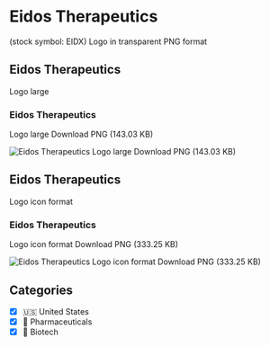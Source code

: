 # Eidos Therapeutics
 (stock symbol: EIDX) Logo in transparent PNG format

## Eidos Therapeutics
 Logo large

### Eidos Therapeutics
 Logo large Download PNG (143.03 KB)

![Eidos Therapeutics
 Logo large Download PNG (143.03 KB)](/img/orig/EIDX_BIG-a40b7baf.png)

## Eidos Therapeutics
 Logo icon format

### Eidos Therapeutics
 Logo icon format Download PNG (333.25 KB)

![Eidos Therapeutics
 Logo icon format Download PNG (333.25 KB)](/img/orig/EIDX-15fdaf26.png)



## Categories
- [x] 🇺🇸 United States
- [x] 💊 Pharmaceuticals
- [x] 🧬 Biotech
